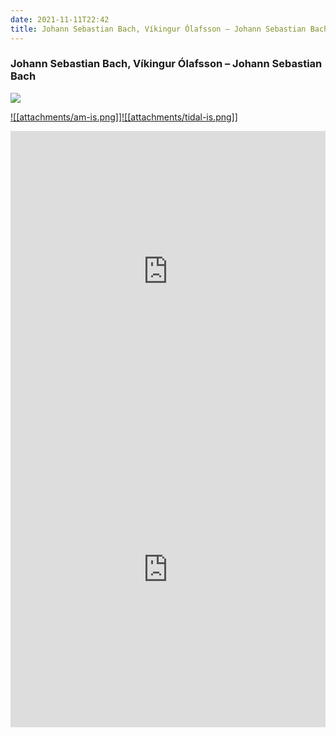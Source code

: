 ```yaml
---
date: 2021-11-11T22:42
title: Johann Sebastian Bach, Víkingur Ólafsson – Johann Sebastian Bach
---
```

### Johann Sebastian Bach, Víkingur Ólafsson – Johann Sebastian Bach
[![](https://img.discogs.com/h3tGy56ZzYIaFr7SviENqXaABso=/fit-in/600x558/filters:strip_icc():format(jpeg):mode_rgb():quality(90)/discogs-images/R-12490105-1599122083-4400.jpeg.jpg)][1] 

[1]: https://www.discogs.com/release/12490105
[2]: https://music.apple.com/us/album/1410551592
[3]: https://listen.tidal.com/album/94373347

[![[attachments/am-is.png]]][2][![[attachments/tidal-is.png]]][3]

<iframe allow="autoplay *; encrypted-media *; fullscreen *" frameborder="0" height="450" style="width:100%;max-width:660px;overflow:hidden;background:transparent;" sandbox="allow-forms allow-popups allow-same-origin allow-scripts allow-storage-access-by-user-activation allow-top-navigation-by-user-activation" src="https://embed.music.apple.com/us/album/turn-blue/1410551592"></iframe>
<div style="position: relative; padding-bottom: 100%; height: 0; overflow: hidden; max-width: 100%;"><iframe src="https://embed.tidal.com/albums/94373347?layout=gridify" frameborder= "0" allowfullscreen style="position: absolute; top: 0; left: 0; width: 100%; height: 1px; min-height: 100%; margin: 0 auto;"></iframe></div>
